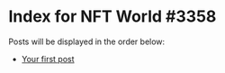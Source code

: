 # Index for NFT World #3358
Posts will be displayed in the order below:

- [Your first post](./001-first.md)

